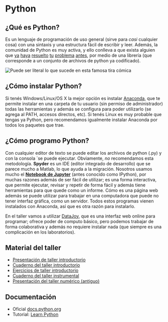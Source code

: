 # Python

## ¿Qué es Python?
Es un lenguaje de programación de uso general (sirve para *casi* cualquier cosa) con una sintaxis y una estructura fácil de escribir y leer. Además, la comunidad de Python es muy activa, y ello conlleva a que exista alguien que [ya](http://biopython.org/wiki/Main_Page) [haya](http://www.sympy.org/es) [resuelto](http://www.pygame.org/news.html) [tu](http://www.secdev.org/projects/scapy/) [problema](http://www.sqlalchemy.org/) [antes](http://www.python-requests.org/), por medio de una librería (que corresponde a un conjunto de archivos de python ya codificado).

![](http://imgs.xkcd.com/comics/python.png  "Puede ser literal lo que sucede en esta famosa tira cómica")

## ¿Cómo instalar Python?
Si tenés Windows/Linux/OS X la mejor opción es instalar [Anaconda](http://continuum.io/downloads), que te permite instalar en una carpeta de tu usuario (sin permiso de administrador) todas las herramientas y además se configura para poder utilizarlo (se agrega al PATH, accesos directos, etc). Si tenés Linux es muy probable que tengas ya Python, pero recomendamos igualmente instalar Anaconda por todos los paquetes que trae.

## ¿Cómo programo Python?
Con cualquier editor de texto se puede editar los archivos de python (.py) y con la consola `se puede ejecutar. Obviamente, *no* recomendamos esta metodología. **Spyder** es un IDE (editor integrado de desarrollo) que se parece mucho a Matlab, lo que ayuda a la migración. Nosotros usamos mucho el [**Notebook de Jupyter**](http://jupyter.org/) (antes conocido como IPython), por muchas razones además de ser fácil de utilizar; es una forma interactiva, que permite ejecutar, revisar y repetir de forma fácil y además tiene herramientas para que quede como un informe. Cómo es una página web además se puede utilizar para trabajar en una computadora que puede no tener interfaz gráfica, como un servidor. 
Todos estos programas vienen instalados con Anaconda, así que es otra razón para instalarlo.

En el taller vamos a utilizar [DataJoy](http://getdatajoy.com), que es una interfaz web online para programar; ofrece poder de computo básico, pero podemos trabajar de forma colaborativa y además no requiere instalar nada (que siempre es una complicación en los laboratorios).



## Material del taller

* [Presentación de taller introductorio](https://github.com/fifabsas/talleresfifabsas/blob/master/python/introductorio/presentacion.pdf)  
* [Cuaderno del taller introductorio](https://github.com/fifabsas/talleresfifabsas/blob/master/python/introductorio/introduccion.ipynb)  
* [Ejercicios de taller introductorio](https://github.com/fifabsas/talleresfifabsas/blob/master/python/introductorio/ejercicios.pdf)
* [Cuaderno del taller instrumental](https://github.com/fifabsas/talleresfifabsas/blob/master/python/instrumental/instrumental.ipynb)
* [Presentación del taller numérico (antiguo)](https://github.com/fifabsas/talleresfifabsas/blob/master/python/numerico/presentacion.pdf)  



## Documentación  
* Oficial [docs.python.org](http://docs.python.org)
* Tutorial: [Learn Python](http://www.learnpython.org/)
